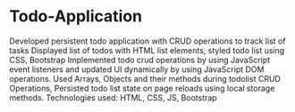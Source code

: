 # Todo-Application


Developed persistent todo application with CRUD operations to track list of tasks
Displayed list of todos with HTML list elements, styled todo list using CSS, Bootstrap
Implemented todo crud operations by using JavaScript event listeners and updated UI dynamically by using JavaScript DOM operations.
Used Arrays, Objects and their methods during todolist CRUD Operations, Persisted todo list state on page reloads using local storage methods.
Technologies used: HTML, CSS, JS, Bootstrap
